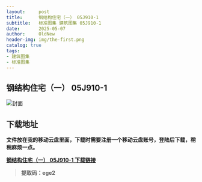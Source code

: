 ```yaml
---
layout:     post
title:      钢结构住宅（一） 05J910-1
subtitle:   标准图集 建筑图集 05J910-1
date:       2025-05-07
author:     OldNew
header-img: img/the-first.png
catalog: true
tags:
- 建筑图集
- 标准图集
---
```

## 钢结构住宅（一） 05J910-1
![封面](https://pic1.imgdb.cn/item/6819824058cb8da5c8ded718.jpg)

## 下载地址 ##
**文件放在我的移动云盘里面，下载时需要注册一个移动云盘账号，登陆后下载，稍稍麻烦一点。**  
  
[**钢结构住宅（一） 05J910-1 下载链接**](https://caiyun.139.com/m/i?2nc6pgw2KmQai)

> **提取码：ege2**
